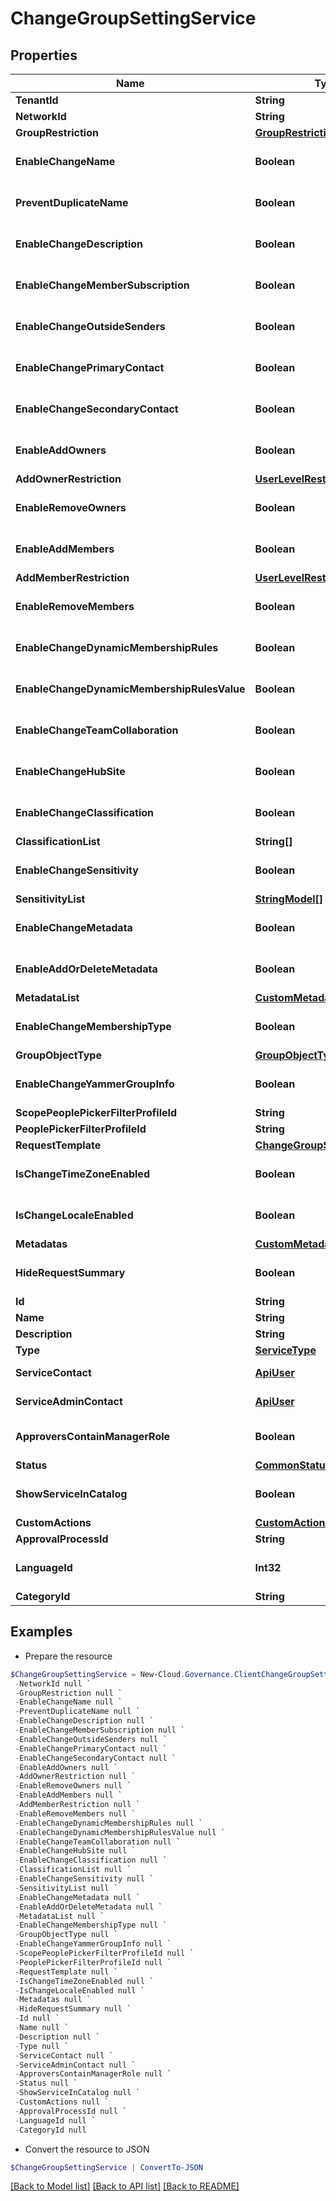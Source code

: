 # ChangeGroupSettingService
## Properties

Name | Type | Description | Notes
------------ | ------------- | ------------- | -------------
**TenantId** | **String** |  | [optional] 
**NetworkId** | **String** |  | [optional] 
**GroupRestriction** | [**GroupRestrictionType**](GroupRestrictionType.md) |  | [optional] 
**EnableChangeName** | **Boolean** |  | [optional] [default to $false]
**PreventDuplicateName** | **Boolean** |  | [optional] [default to $false]
**EnableChangeDescription** | **Boolean** |  | [optional] [default to $false]
**EnableChangeMemberSubscription** | **Boolean** |  | [optional] [default to $false]
**EnableChangeOutsideSenders** | **Boolean** |  | [optional] [default to $false]
**EnableChangePrimaryContact** | **Boolean** |  | [optional] [default to $false]
**EnableChangeSecondaryContact** | **Boolean** |  | [optional] [default to $false]
**EnableAddOwners** | **Boolean** |  | [optional] [default to $false]
**AddOwnerRestriction** | [**UserLevelRestrictionType**](UserLevelRestrictionType.md) |  | [optional] 
**EnableRemoveOwners** | **Boolean** |  | [optional] [default to $false]
**EnableAddMembers** | **Boolean** |  | [optional] [default to $false]
**AddMemberRestriction** | [**UserLevelRestrictionType**](UserLevelRestrictionType.md) |  | [optional] 
**EnableRemoveMembers** | **Boolean** |  | [optional] [default to $false]
**EnableChangeDynamicMembershipRules** | **Boolean** |  | [optional] [default to $false]
**EnableChangeDynamicMembershipRulesValue** | **Boolean** |  | [optional] [default to $false]
**EnableChangeTeamCollaboration** | **Boolean** |  | [optional] [default to $false]
**EnableChangeHubSite** | **Boolean** |  | [optional] [default to $false]
**EnableChangeClassification** | **Boolean** |  | [optional] [default to $false]
**ClassificationList** | **String[]** |  | [optional] 
**EnableChangeSensitivity** | **Boolean** |  | [optional] [default to $false]
**SensitivityList** | [**StringModel[]**](StringModel.md) |  | [optional] 
**EnableChangeMetadata** | **Boolean** |  | [optional] [default to $false]
**EnableAddOrDeleteMetadata** | **Boolean** |  | [optional] [default to $false]
**MetadataList** | [**CustomMetadata[]**](CustomMetadata.md) |  | [optional] 
**EnableChangeMembershipType** | **Boolean** |  | [optional] [default to $false]
**GroupObjectType** | [**GroupObjectType**](GroupObjectType.md) |  | [optional] 
**EnableChangeYammerGroupInfo** | **Boolean** |  | [optional] [default to $false]
**ScopePeoplePickerFilterProfileId** | **String** |  | [optional] 
**PeoplePickerFilterProfileId** | **String** |  | [optional] 
**RequestTemplate** | [**ChangeGroupSettingRequest**](ChangeGroupSettingRequest.md) |  | [optional] 
**IsChangeTimeZoneEnabled** | **Boolean** |  | [optional] [default to $false]
**IsChangeLocaleEnabled** | **Boolean** |  | [optional] [default to $false]
**Metadatas** | [**CustomMetadata[]**](CustomMetadata.md) |  | [optional] 
**HideRequestSummary** | **Boolean** |  | [optional] [default to $false]
**Id** | **String** |  | [optional] 
**Name** | **String** |  | [optional] 
**Description** | **String** |  | [optional] 
**Type** | [**ServiceType**](ServiceType.md) |  | [optional] 
**ServiceContact** | [**ApiUser**](ApiUser.md) | ApiUser model | [optional] 
**ServiceAdminContact** | [**ApiUser**](ApiUser.md) | ApiUser model | [optional] 
**ApproversContainManagerRole** | **Boolean** |  | [optional] [default to $false]
**Status** | [**CommonStatus**](CommonStatus.md) |  | [optional] 
**ShowServiceInCatalog** | **Boolean** |  | [optional] [default to $false]
**CustomActions** | [**CustomActionSettings**](CustomActionSettings.md) |  | [optional] 
**ApprovalProcessId** | **String** |  | [optional] 
**LanguageId** | **Int32** |  | [optional] [default to 0]
**CategoryId** | **String** |  | [optional] 

## Examples

- Prepare the resource
```powershell
$ChangeGroupSettingService = New-Cloud.Governance.ClientChangeGroupSettingService  -TenantId null `
 -NetworkId null `
 -GroupRestriction null `
 -EnableChangeName null `
 -PreventDuplicateName null `
 -EnableChangeDescription null `
 -EnableChangeMemberSubscription null `
 -EnableChangeOutsideSenders null `
 -EnableChangePrimaryContact null `
 -EnableChangeSecondaryContact null `
 -EnableAddOwners null `
 -AddOwnerRestriction null `
 -EnableRemoveOwners null `
 -EnableAddMembers null `
 -AddMemberRestriction null `
 -EnableRemoveMembers null `
 -EnableChangeDynamicMembershipRules null `
 -EnableChangeDynamicMembershipRulesValue null `
 -EnableChangeTeamCollaboration null `
 -EnableChangeHubSite null `
 -EnableChangeClassification null `
 -ClassificationList null `
 -EnableChangeSensitivity null `
 -SensitivityList null `
 -EnableChangeMetadata null `
 -EnableAddOrDeleteMetadata null `
 -MetadataList null `
 -EnableChangeMembershipType null `
 -GroupObjectType null `
 -EnableChangeYammerGroupInfo null `
 -ScopePeoplePickerFilterProfileId null `
 -PeoplePickerFilterProfileId null `
 -RequestTemplate null `
 -IsChangeTimeZoneEnabled null `
 -IsChangeLocaleEnabled null `
 -Metadatas null `
 -HideRequestSummary null `
 -Id null `
 -Name null `
 -Description null `
 -Type null `
 -ServiceContact null `
 -ServiceAdminContact null `
 -ApproversContainManagerRole null `
 -Status null `
 -ShowServiceInCatalog null `
 -CustomActions null `
 -ApprovalProcessId null `
 -LanguageId null `
 -CategoryId null
```

- Convert the resource to JSON
```powershell
$ChangeGroupSettingService | ConvertTo-JSON
```

[[Back to Model list]](../README.md#documentation-for-models) [[Back to API list]](../README.md#documentation-for-api-endpoints) [[Back to README]](../README.md)


